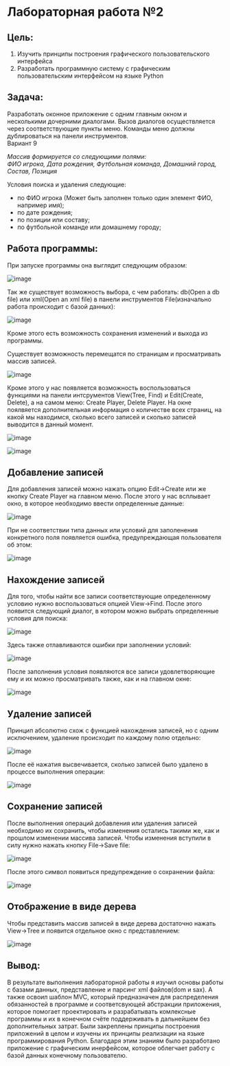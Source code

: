 # Лабораторная работа №2

## Цель: 
1. Изучить принципы построения графического пользовательского интерфейса
2. Разработать программную систему с графическим пользовательским интерфейсом на языке Python

## Задача:
Разработать оконное приложение с одним главным окном и несколькими дочерними диалогами. Вызов диалогов осуществляется через соответствующие пункты меню. Команды меню должны дублироваться на панели инструментов. <br>
Вариант 9

<em>
Массив формируется со следующими полями:<br>
ФИО игрока, Дата рождения, Футбольная команда, Домашний город, Состав, Позиция
</em>

Условия поиска и удаления следующие:
* по ФИО игрока (Может быть заполнен только один элемент ФИО, например имя);
* по дате рождения;
* по позиции или составу;
* по футбольной команде или домашнему городу;

## Работа программы:
При запуске программы она выглядит следующим образом:

![image](https://github.com/MCmandarin/ppois-2-2024/assets/115151742/1588eb5f-8f78-4ec9-b25e-11b99fd85b80)


Так же существует возможность выбора, с чем работать: db(Open a db file) или xml(Open an xml file)  в панели инструментов File(изначально работа происходит с базой данных):

![image](https://github.com/MCmandarin/ppois-2-2024/assets/115151742/dc463040-6d00-415c-bb44-e86af0c77052)


Кроме этого есть возможность сохранения изменений и выхода из программы.

Существует возможность перемещатся по страницам и просматривать массив записей.

![image](https://github.com/MCmandarin/ppois-2-2024/assets/115151742/16601db6-2899-4e45-bbfb-7b36a3b288b7)


Кроме этого у нас появляется возможность воспользоваться функциями на панели интсрументов View(Tree, Find) и Edit(Create, Delete), а на самом меню: Create Player, Delete Player. На окне поялвяется дополнительная информация о количестве всех страниц, на какой мы находимся, сколько всего записей и сколько записей выводится в данный момент.

![image](https://github.com/MCmandarin/ppois-2-2024/assets/115151742/7a8d2626-173f-4d89-bb7f-a2df589ba17d)

![image](https://github.com/MCmandarin/ppois-2-2024/assets/115151742/70d01b7d-8164-490c-aad7-90d25f04167f)

## Добавление записей

Для добавления записей можно нажать опцию Edit->Create или же кнопку Create Player на главном меню. После этого у нас всплывает окно, в которое необходимо ввести определенные данные:

![image](https://github.com/MCmandarin/ppois-2-2024/assets/115151742/3c72abfa-e4f0-4847-a567-688ee0655246)


При не соответствии типа данных или условий для заполенения конкретного поля появляется ошибка, предупреждающая пользователя об этом:

![image](https://github.com/MCmandarin/ppois-2-2024/assets/115151742/3f909966-dc3d-44b6-8b63-03c9a6e15167)


## Нахождение записей

Для того, чтобы найти все записи соответствующие определенному условию нужно воспользоваться опцией View->Find. После этого появится следующий диалог, в котором можно выбрать определенные условия для поиска:

![image](https://github.com/MCmandarin/ppois-2-2024/assets/115151742/add4f325-1e13-4aa1-ab8b-0e6fbb668217)


Здесь также отлавливаются ошибки при заполнении условий:

![image](https://github.com/MCmandarin/ppois-2-2024/assets/115151742/3534d728-9194-43e9-b063-9e3db6777343)


После заполнения условия появляются все записи удовлетворяющие ему и их можно просматривать также, как и на главном окне:

![image](https://github.com/MCmandarin/ppois-2-2024/assets/115151742/ca91cc83-faec-4a3f-85ce-e70bfd67630a)


## Удаление записей

Принцип абсолютно схож с функцией нахождения записей, но с одним исключением, удаление происходит по каждому полю отдельно:

![image](https://github.com/MCmandarin/ppois-2-2024/assets/115151742/bf0a44e7-bca0-4461-a2a6-6fbb95d76b34)


После её нажатия высвечивается, сколько записей было удалено в процессе выполнения операции:

![image](https://github.com/MCmandarin/ppois-2-2024/assets/115151742/685ee80a-911f-4762-90f2-7aa00cbfcd77)


## Сохранение записей

После выполнения операций добавления или удаления записей необходимо их сохранить, чтобы изменения остались такими же, как и прошлом изменении массива записей.
Чтобы изменения вступили в силу нужно нажать кнопку File->Save file:

![image](https://github.com/MCmandarin/ppois-2-2024/assets/115151742/d16a35d1-3fe0-4c32-9780-36917370c670)


После этого символ появиться предупреждение о сохранении файла:

![image](https://github.com/MCmandarin/ppois-2-2024/assets/115151742/3659bcff-1b0d-445e-8c51-fee42f952f4d)


## Отображение в виде дерева

Чтобы представить массив записей в виде дерева достаточно нажать View->Tree и появится отдельное окно с представлением:

![image](https://github.com/MCmandarin/ppois-2-2024/assets/115151742/03b2b21e-6d64-41bb-912f-6dac6626158d)



## Вывод:
В результате выполнения лабораторной работы я изучил основы работы с базами данных, представление и парсинг xml файлов(dom и sax). А также освоил шаблон MVC, который предназначен для распределения обязанностей в программе и соответсвующей абстракции приложения, которое помогает проектировать и разрабатывать комлексные программы и их в конечном счёте поддерживать в дальнейшем без дополнительных затрат. Были закреплены принципы построения приложений в целом и изучены их принципы реализации на языке программирования Python. Благодаря этим знаниям было разработано приложение с графическим инерфейсом, которое облегчает работу с базой данных конечному пользователю.
